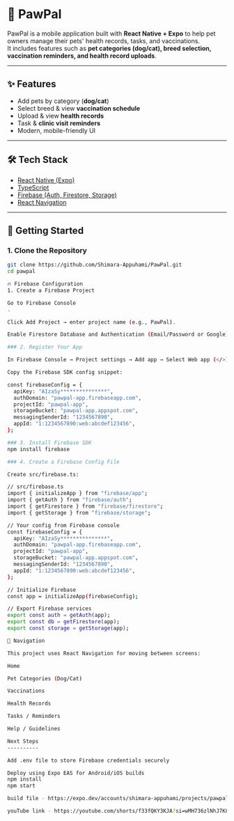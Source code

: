 # 🐾 PawPal

PawPal is a mobile application built with **React Native + Expo** to help pet owners manage their pets' health records, tasks, and vaccinations.  
It includes features such as **pet categories (dog/cat), breed selection, vaccination reminders, and health record uploads**.

---

## ✨ Features
- Add pets by category (**dog/cat**)
- Select breed & view **vaccination schedule**
- Upload & view **health records**
- Task & **clinic visit reminders**
- Modern, mobile-friendly UI

---

## 🛠️ Tech Stack
- [React Native (Expo)](https://expo.dev/)
- [TypeScript](https://www.typescriptlang.org/)
- [Firebase (Auth, Firestore, Storage)](https://firebase.google.com/)
- [React Navigation](https://reactnavigation.org/)

---

## 🚀 Getting Started

### 1. Clone the Repository
```bash
git clone https://github.com/Shimara-Appuhami/PawPal.git
cd pawpal

🔥 Firebase Configuration
1. Create a Firebase Project

Go to Firebase Console
.

Click Add Project → enter project name (e.g., PawPal).

Enable Firestore Database and Authentication (Email/Password or Google).

### 2. Register Your App

In Firebase Console → Project settings → Add app → Select Web app (</>).

Copy the Firebase SDK config snippet:

const firebaseConfig = {
  apiKey: "AIzaSy***************",
  authDomain: "pawpal-app.firebaseapp.com",
  projectId: "pawpal-app",
  storageBucket: "pawpal-app.appspot.com",
  messagingSenderId: "1234567890",
  appId: "1:1234567890:web:abcdef123456",
};

### 3. Install Firebase SDK
npm install firebase

### 4. Create a Firebase Config File

Create src/firebase.ts:

// src/firebase.ts
import { initializeApp } from "firebase/app";
import { getAuth } from "firebase/auth";
import { getFirestore } from "firebase/firestore";
import { getStorage } from "firebase/storage";

// Your config from Firebase console
const firebaseConfig = {
  apiKey: "AIzaSy***************",
  authDomain: "pawpal-app.firebaseapp.com",
  projectId: "pawpal-app",
  storageBucket: "pawpal-app.appspot.com",
  messagingSenderId: "1234567890",
  appId: "1:1234567890:web:abcdef123456",
};

// Initialize Firebase
const app = initializeApp(firebaseConfig);

// Export Firebase services
export const auth = getAuth(app);
export const db = getFirestore(app);
export const storage = getStorage(app);

📱 Navigation

This project uses React Navigation for moving between screens:

Home

Pet Categories (Dog/Cat)

Vaccinations

Health Records

Tasks / Reminders

Help / Guidelines

Next Steps
----------

Add .env file to store Firebase credentials securely

Deploy using Expo EAS for Android/iOS builds
npm install
npm start

build file - https://expo.dev/accounts/shimara-appuhami/projects/pawpal/builds/177302a2-a924-4040-8bb9-04013334ada3

youTube link - https://youtube.com/shorts/f33fQKY3KJA?si=wMH736zlNhJ7K8TG
